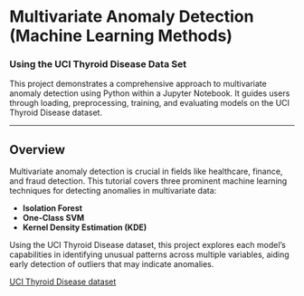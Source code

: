 # Multivariate Anomaly Detection (Machine Learning Methods)

### Using the UCI Thyroid Disease Data Set

This project demonstrates a comprehensive approach to multivariate anomaly detection using Python within a Jupyter Notebook. It guides users through loading, preprocessing, training, and evaluating models on the UCI Thyroid Disease dataset.

---

## Overview

Multivariate anomaly detection is crucial in fields like healthcare, finance, and fraud detection. This tutorial covers three prominent machine learning techniques for detecting anomalies in multivariate data:

- **Isolation Forest**
- **One-Class SVM**
- **Kernel Density Estimation (KDE)**

Using the UCI Thyroid Disease dataset, this project explores each model’s capabilities in identifying unusual patterns across multiple variables, aiding early detection of outliers that may indicate anomalies.

[UCI Thyroid Disease dataset](https://www.kaggle.com/datasets/zhonglifr/thyroid-disease-unsupervised-anomaly-detection)
